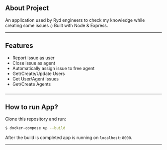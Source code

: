 ## About Project

An application used by Ryd engineers to check my knowledge while creating some issues :) Built with Node & Express.

---
## Features
* Report issue as user
* Close issue as agent
* Automatically assign issue to free agent
* Get/Create/Update Users
* Get User/Agent Issues
* Get/Create Agents
### 
---
## How to run App?

Clone this repository and run:
```bash
$ docker-compose up --build
```

After the build is completed app is running on `localhost:8000`.

---